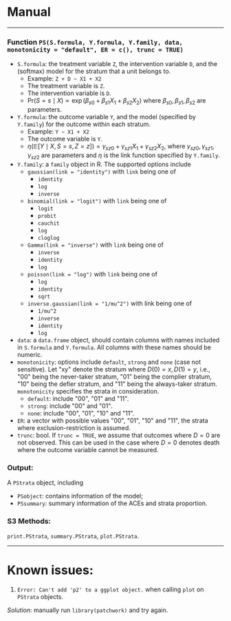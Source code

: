 # Manual

-----------

### Function `PS(S.formula, Y.formula, Y.family, data, monotonicity = "default", ER = c(), trunc = TRUE)`

- `S.formula`: the treatment variable `Z`, the intervention variable `D`, and the (softmax) model for the stratum that a unit belongs to.
  - Example: `Z + D ~ X1 + X2`
  - The treatment variable is `Z`.
  - The intervention variable is `D`.
  - $\mathrm{Pr}(S = s \mid X) \propto \exp(\beta_{s0} + \beta_{s1}X_1 + \beta_{s2}X_2)$ where $\beta_{s0}, \beta_{s1}, \beta_{s2}$ are parameters.
- `Y.formula`: the outcome variable `Y`, and the model (specified by `Y.family`) for the outcome within each stratum.
  - Example: `Y ~ X1 + X2`
  - The outcome variable is `Y`.
  - $\eta(\mathbb{E}[Y \mid X, S = s, Z = z]) = \gamma_{sz0} + \gamma_{sz1}X_1 + \gamma_{sz2}X_2$, where $\gamma_{sz0}, \gamma_{sz1}, \gamma_{sz2}$ are parameters and $\eta$ is the link function specified by `Y.family`.
- `Y.family`: a `family` object in R. The supported options include
  - `gaussian(link = "identity")` with `link` being one of
    - `identity`
    - `log`
    - `inverse`
  - `binomial(link = "logit")` with `link` being one of
    - `logit`
    - `probit`
    - `cauchit`
    - `log`
    - `cloglog`
  - `Gamma(link = "inverse")` with `link` being one of
    - `inverse`
    - `identity`
    - `log`
  - `poisson(link = "log")` with `link` being one of
    - `log`
    - `identity`
    - `sqrt`
  - `inverse.gaussian(link = "1/mu^2")` with link being one of 
    - `1/mu^2`
    - `inverse`
    - `identity`
    - `log`
- `data`: a `data.frame` object, should contain columns with names included in `S.formula` and `Y.formula`. All columns with these names should be numeric.
- `monotonicity`: options include `default`, `strong` and `none` (case not sensitive). Let "xy" denote the stratum where $D(0) = x, D(1) = y$, i.e., "00" being the never-taker stratum, "01" being the complier stratum, "10" being the defier stratum, and "11" being the always-taker stratum. `monotonicity` specifies the strata in consideration.
  - `default`: include "00", "01" and "11".
  - `strong`: include "00" and "01".
  - `none`: include "00", "01", "10" and "11".
- `ER`: a vector with possible values "00", "01", "10" and "11", the strata where exclusion-restriction is assumed.
- `trunc`: bool. If `trunc = TRUE`, we assume that outcomes where $D = 0$ are not observed. This can be used in the case where $D = 0$ denotes death where the outcome variable cannot be measured.

### Output:
A `PStrata` object, including
- `PSobject`: contains information of the model;
- `PSsummary`: summary information of the ACEs and strata proportion.

### S3 Methods:
`print.PStrata`, `summary.PStrata`, `plot.PStrata`.

-------------
# Known issues:

1. `Error: Can't add 'p2' to a ggplot object.` when calling `plot` on `PStrata` objects.

*Solution*: manually run `library(patchwork)` and try again.
